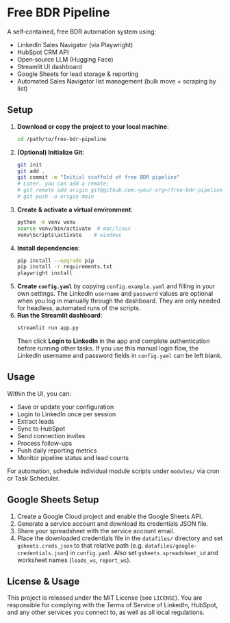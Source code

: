 # Free BDR Pipeline

A self‑contained, free BDR automation system using:
- LinkedIn Sales Navigator (via Playwright)
- HubSpot CRM API
- Open‑source LLM (Hugging Face)
- Streamlit UI dashboard
- Google Sheets for lead storage & reporting
- Automated Sales Navigator list management (bulk move + scraping by list)

## Setup

1. **Download or copy the project to your local machine**:
   ```bash
   cd /path/to/free-bdr-pipeline
   ```
2. **(Optional) Initialize Git**:
   ```bash
   git init
   git add .
   git commit -m "Initial scaffold of free BDR pipeline"
   # Later, you can add a remote:
   # git remote add origin git@github.com:<your-org>/free-bdr-pipeline.git
   # git push -u origin main
   ```
3. **Create & activate a virtual environment**:
   ```bash
   python -m venv venv
   source venv/bin/activate  # mac/linux
   venv\Scripts\activate    # windows
   ```
4. **Install dependencies**:
   ```bash
   pip install --upgrade pip
   pip install -r requirements.txt
   playwright install
   ```
5. **Create `config.yaml`** by copying `config.example.yaml` and filling in your
   own settings. The LinkedIn `username` and `password` values are optional when
   you log in manually through the dashboard. They are only needed for
   headless, automated runs of the scripts.
6. **Run the Streamlit dashboard**:
   ```bash
   streamlit run app.py
   ```
   Then click **Login to LinkedIn** in the app and complete authentication before
   running other tasks. If you use this manual login flow, the LinkedIn username
   and password fields in `config.yaml` can be left blank.

## Usage

Within the UI, you can:
- Save or update your configuration
- Login to LinkedIn once per session
- Extract leads
- Sync to HubSpot
- Send connection invites
- Process follow-ups
- Push daily reporting metrics
- Monitor pipeline status and lead counts

For automation, schedule individual module scripts under `modules/` via cron or Task Scheduler.

## Google Sheets Setup

1. Create a Google Cloud project and enable the Google Sheets API.
2. Generate a service account and download its credentials JSON file.
3. Share your spreadsheet with the service account email.
4. Place the downloaded credentials file in the `datafiles/` directory and
   set `gsheets.creds_json` to that relative path (e.g.
   `datafiles/google-credentials.json`) in `config.yaml`.
   Also set `gsheets.spreadsheet_id` and worksheet names (`leads_ws`,
   `report_ws`).

## License & Usage

This project is released under the MIT License (see `LICENSE`).
You are responsible for complying with the Terms of Service of LinkedIn, HubSpot, and any other services you connect to, as well as all local regulations.
